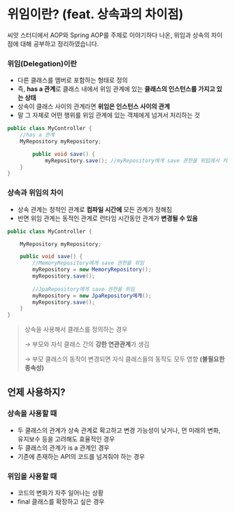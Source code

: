 # 위임이란? (feat. 상속과의 차이점)

씨앗 스터디에서 AOP와 Spring AOP를 주제로 이야기하다 나온, 위임과 상속의 차이점에 대해 공부하고 정리하였습니다.

### 위임(Delegation)이란

- 다른 클래스를 멤버로 포함하는 형태로 정의
- 즉, **has a 관계**로 클래스 내에서 위임 관계에 있는 **클래스의 인스턴스를 가지고 있는 상태**
- 상속이 클래스 사이의 관계라면 **위임은 인스턴스 사이의 관계**
- 말 그 자체로 어떤 행위를 위임 관계에 있는 객체에게 넘겨서 처리하는 것

```java
public class MyController {
	//has a 관계
	MyRepository myRepository;

		public void save() { 
			myRepository.save(); //myRepository에게 save 권한을 위임에서 처리
	}
}
```

### 상속과 위임의 차이

- 상속 관계는 정적인 관계로 **컴파일 시간에** 모든 관계가 정해짐
- 반면 위임 관계는 동적인 관계로 런타임 시간동안 관계가 **변경될 수 있음**

```java
public class MyController {

    MyRepository myRepository;

    public void save() {
        //MemoryRepository에게 save 권한을 위임
        myRepository = new MemoryRepository();
        myRepository.save();
       
        //JpaRepository에게 save 권한을 위임
        myRepository = new JpaRepository에게();
        myRepository.save();
    }
}
```

> 상속을 사용해서 클래스를 정의하는 경우
> 
> 
> → 부모와 자식 클래스 간의 **강한 연관관계**가 생김
> 
> → 부모 클래스의 동작이 변경되면 자식 클래스들의 동작도 모두 영향 **(불필요한 종속성)**
> 

## 언제 사용하지?

### 상속을 사용할 때

- 두 클래스의 관계가 상속 관계로 확고하고 변경 가능성이 낮거나, 먼 미래의 변화, 유지보수 등을 고려해도 효율적인 경우
- 두 클래스의 관계가 is a 관계인 경우
- 기존에 존재하는 API의 코드를 넘겨줘야 하는 경우

### 위임을 사용할 때

- 코드의 변화가 자주 일어나는 상황
- final 클래스를 확장하고 싶은 경우
